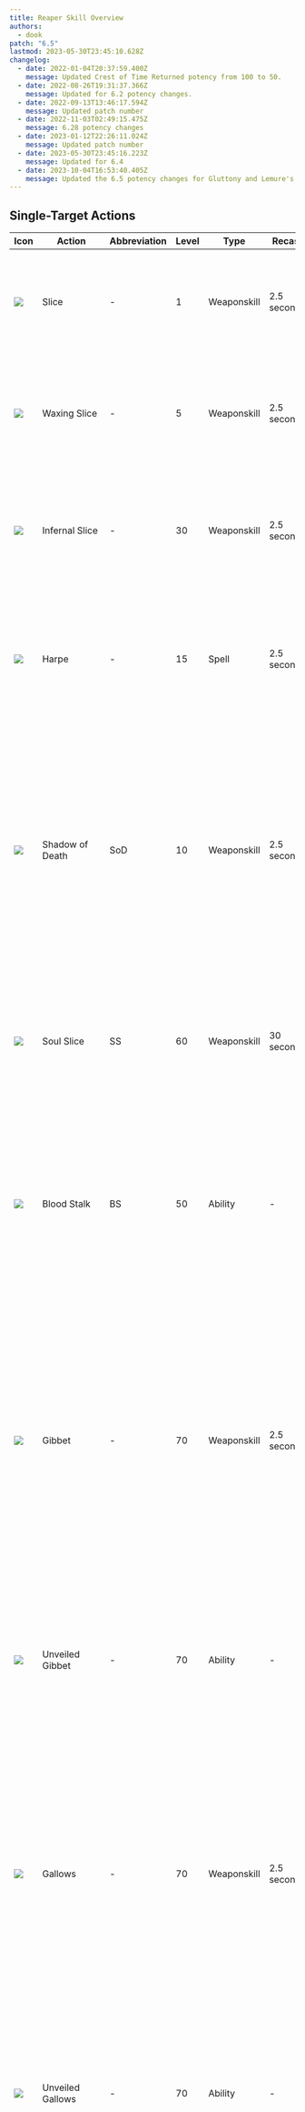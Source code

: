 ```yaml
---
title: Reaper Skill Overview
authors:
  - dook
patch: "6.5"
lastmod: 2023-05-30T23:45:10.628Z
changelog:
  - date: 2022-01-04T20:37:59.400Z
    message: Updated Crest of Time Returned potency from 100 to 50.
  - date: 2022-08-26T19:31:37.366Z
    message: Updated for 6.2 potency changes.
  - date: 2022-09-13T13:46:17.594Z
    message: Updated patch number
  - date: 2022-11-03T02:49:15.475Z
    message: 6.28 potency changes
  - date: 2023-01-12T22:26:11.024Z
    message: Updated patch number
  - date: 2023-05-30T23:45:16.223Z
    message: Updated for 6.4
  - date: 2023-10-04T16:53:40.405Z
    message: Updated the 6.5 potency changes for Gluttony and Lemure's Slice
---
```

## Single-Target Actions

| Icon                                            | Action            | Abbreviation | Level | Type        | Recast                            | Description                                                                                                                                                                                                                                                                                                                                                                                                                                                 |
| ----------------------------------------------- | ----------------- | ------------ | ----- | ----------- | --------------------------------- | ----------------------------------------------------------------------------------------------------------------------------------------------------------------------------------------------------------------------------------------------------------------------------------------------------------------------------------------------------------------------------------------------------------------------------------------------------------- |
| ![](https://xivapi.com/i/003000/003601_hr1.png) | Slice             | \-           | 1     | Weaponskill | 2.5 seconds                       | The first action in your main combo.  Delivers an attack with a potency of 420. Generates 10 Soul.                                                                                                                                                                                                                                                                                                                                                          |
| ![](https://xivapi.com/i/003000/003602_hr1.png) | Waxing Slice      | \-           | 5     | Weaponskill | 2.5 seconds                       | The second action in your main combo. Delivers an attack with a combo potency of 500. Generates 10 Soul.                                                                                                                                                                                                                                                                                                                                                    |
| ![](https://xivapi.com/i/003000/003603_hr1.png) | Infernal Slice    | \-           | 30    | Weaponskill | 2.5 seconds                       | The third action in your main combo. Delivers an attack with a combo potency of 600. Generates 10 Soul.                                                                                                                                                                                                                                                                                                                                                     |
| ![](https://xivapi.com/i/003000/003614_hr1.png) | Harpe             | \-           | 15    | Spell       | 2.5 seconds                       | Deals unaspected damage to the target for 300 potency. Changes to an instant cast after use of Ingress or Egress. Generates 10 Soul.                                                                                                                                                                                                                                                                                                                                          |
| ![](https://xivapi.com/i/003000/003606_hr1.png) | Shadow of Death   | SoD          | 10    | Weaponskill | 2.5 seconds                       | Delivers an attack with a potency of 300. Applies the Death's Design debuff to a single enemy for 30 seconds. Death's Design can be applied for up to 60 seconds. Death's Design increases all damage dealt by the player by 10%.                                                                                                                                                                                                                           |
| ![](https://xivapi.com/i/003000/003608_hr1.png) | Soul Slice        | SS           | 60    | Weaponskill | 30 seconds                        | Delivers an attack with a potency of 460.  Generates 50 Soul. Can hold up to two charges. Shares a recast timer with Soul Scythe.                                                                                                                                                                                                                                                                                                                           |
| ![](https://xivapi.com/i/003000/003617_hr1.png) | Blood Stalk       | BS           | 50    | Ability     | \-                                | Delivers an attack with a potency of 340. Grants one stack of Soul Reaver.  The unaugmented version of Unveiled Gibbet, Unveiled Gallows, and Grim Swathe. Costs 50 Soul.                                                                                                                                                                                                                                                                                   |
| ![](https://xivapi.com/i/003000/003610_hr1.png) | Gibbet            | \-           | 70    | Weaponskill | 2.5 seconds                       | Delivers an attack with a potency of 500. Benefits from flank positional (+60 potency) and the Enhanced Gibbet buff (+60 potency) for a total of 620 potency. Changes Blood Stalk to Unveiled Gallows and grants user the buff Enhanced Gallows. Costs one Soul Reaver stack.                                                                                                                                                                               |
| ![](https://xivapi.com/i/003000/003618_hr1.png) | Unveiled Gibbet   | \-           | 70    | Ability     | \-                                | Delivers an attack with a potency of 400. Sets Soul Reaver count to one. Can only be executed while under the effect of Enhanced Gibbet. Costs 50 Soul.                                                                                                                                                                                                                                                                                                     |
| ![](https://xivapi.com/i/003000/003611_hr1.png) | Gallows           | \-           | 70    | Weaponskill | 2.5 seconds                       | Delivers an attack with a potency of 500. Benefits from rear positional (+60 potency) and the Enhanced Gallows buff (+60 potency) for a total of 620 potency. Changes Blood Stalk to Unveiled Gibbet and grants the user the buff Enhanced Gibbet. Costs one Soul Reaver stack.                                                                                                                                                                             |
| ![](https://xivapi.com/i/003000/003619_hr1.png) | Unveiled Gallows  | \-           | 70    | Ability     | \-                                | Delivers an attack with a potency of 400. Sets Soul Reaver count to one. Can only be executed while under the effect of Enhanced Gallows. Costs 50 Soul.                                                                                                                                                                                                                                                                                                    |
| ![](https://xivapi.com/i/003000/003621_hr1.png) | Gluttony          | \-           | 76    | Ability     | 60 seconds                       | Deals unaspected damage to the target for 520 potency. Deals 25% less damage to all nearby enemies. Grants two stacks of Executioner. Executioner cannot be stacked with Soul Reaver. Costs 50 Soul.                                                                                                                                                                                                                                                                                                           |
| ![](https://xivapi.com/i/003000/003635_hr1.png) | Executioner's Gibbet | \- | 96 | Weaponskill | 2.5 seconds | Delivers an attack with a potency of 700. Benefits from flank positional (+60 potency) and the Enhanced Gibbet buff (+60 potency) for a total of 820 potency. Changes Blood Stalk to Unveiled Gallows and grants the user the buff Enhanced Gallows. Costs one Executioner stack.|
| ![](https://xivapi.com/i/003000/003636_hr1.png) | Executioner's Gallows           | \-           | 96    | Weaponskill | 2.5 seconds                       | Delivers an attack with a potency of 700. Benefits from rear positional (+60 potency) and the Enhanced Gallows buff (+60 potency) for a total of 820 potency. Changes Blood Stalk to Unveiled Gibbet and grants the user the buff Enhanced Gibbet. Costs one Executioner stack. 
| ![](https://xivapi.com/i/003000/003613_hr1.png) | Plentiful Harvest | PH           | 88    | Weaponskill | 2.5 seconds                       | Delivers an attack to all enemies in a straight line in front of the player with a potency of 720. Deals 60% less damage to all other enemies. Depletes stacks of Immortal Sacrifice upon execution. Deals up to 1000 potency with 8 stacks of Immortal Sacrifice. Can not be executed while under the effect of Bloodsworn Circle. Grants Ideal Host for 30 seconds, allowing for the next Enshroud to be used without cost. Grants Perfectio Oculta for 30 seconds. The Communio from the Enshroud that consumes Ideal Host will grant Perfectio Parata for 30 seconds, if used while under the Perfectio Oculta buff.                                                                                                    |
| ![](https://xivapi.com/i/003000/003638_hr1.png) | Perfectio | \- | 100 | Weaponskill | 2.5 seconds | Deals an attack with potency of 1200 to target and 60% less to all nearby enemies. Can only be used under the effect of Perfectio Parata. |
| ![](https://xivapi.com/i/003000/003615_hr1.png) | Soulsow           | \-           | 82    | Spell       | 2.5 seconds (5 seconds in combat) | Enables a single usage of Harvest Moon.  Generates Soulsow buff.                                                                                                                                                                                                                                                                                                                                                                                            |
| ![](https://xivapi.com/i/003000/003616_hr1.png) | Harvest Moon      | HM           | 82    | Spell       | 2.5 seconds                       | Deals unaspected damage to the target for 800 potency. Deals 50% less damage to all nearby enemies. Costs Soulsow buff. Generates 10 Soul.                                                                                                                                                                                                                                                                                                                                    |
| ![](https://xivapi.com/i/003000/003633_hr1.png) | Arcane Circle     | AC           | 72    | Ability     | 120 seconds                       | Increases damage dealt by the player and all nearby party members by 3% for 20 seconds. Grants the effect of Circle of Sacrifice to the player and all nearby party members for 5 seconds. While under the effect of Circle of Sacrifice, using a weaponskill will generate one stack of Immortal Sacrifice for the Reaper. Grants the player the effect of Bloodsworn Circle which allows for the accumulation of Immortal Sacrifice stacks for 6 seconds. |
| ![](https://xivapi.com/i/003000/003622_hr1.png) | Enshroud          | \-           | 80    | Ability     | 15 seconds                        | Allows access to Enshroud actions, while disallowing access to other actions. Grants the player 5 stacks of Lemure Shroud. Lasts 30 seconds or until all Lemure Shroud has been used. Costs 50 Shroud. Grants Oblatio.                                                                                                                                                                                                                                                     |
| ![](https://xivapi.com/i/003000/003634_hr1.png) | Sacrificium | \- | 92 | Ability | 1 second | Deals an attack with a potency of 530 to target and 50% less to nearby enemies. Can only be used under the effects of Enshrouded and Oblatio. Consumes Oblatio upon use.|
| ![](https://xivapi.com/i/003000/003623_hr1.png) | Void Reaping      | VR           | 80    | Weaponskill | 1.5 seconds                       | Delivers an attack with a potency of 500. Benefits from the Enhanced Void Reaping buff (+60 potency) for a maximum of 560 potency. Grants the player the Enhanced Cross Reaping buff. Can only be executed under the Enshrouded effect. Costs one Lemure Shroud.                                                                                                                                                                                            |
| ![](https://xivapi.com/i/003000/003624_hr1.png) | Cross Reaping     | CR           | 80    | Weaponskill | 1.5 seconds                       | Delivers an attack with a potency of 500. Benefits from the Enhanced Cross Reaping buff (+60 potency) for a maximum of 560 potency. Grants the player the Enhanced Cross Reaping buff. Can only be executed under the Enshrouded effect. Costs one Lemure Shroud.                                                                                                                                                                                           |
| ![](https://xivapi.com/i/003000/003627_hr1.png) | Lemure's Slice    | \-           | 86    | Ability     | 1 second                          | Delivers an attack with a potency of 280. Costs two Void Shroud.                                                                                                                                                                                                                                                                                                                                                                                            |
| ![](https://xivapi.com/i/003000/003626_hr1.png) | Communio          | \-           | 90    | Spell       | 2.5 seconds                       | Deals unaspected damage to the target for 1,100 potency.  Deals 60% less for all enemies near the initial target. Ends the effect of the Enshrouded status upon execution. Grants Perfectio Parata if used under the effect of Perfectio Oculta.                                                                                                                                                                                                                                                                                 |

## Multi-Target Actions

| Icon                                            | Action           | Abbreviation | Level | Type        | Recast      | Description                                                                                                                                                                                                                                                 |
| ----------------------------------------------- | ---------------- | ------------ | ----- | ----------- | ----------- | ----------------------------------------------------------------------------------------------------------------------------------------------------------------------------------------------------------------------------------------------------------- |
| ![](https://xivapi.com/i/003000/003604_hr1.png) | Spinning Scythe  | \-           | 25    | Weaponskill | 2.5 seconds | The first action in your AoE combo. Delivers an attack with a potency of 160. Generates 10 Soul.                                                                                                                                                            |
| ![](https://xivapi.com/i/003000/003605_hr1.png) | Nightmare Scythe | \-           | 45    | Weaponskill | 2.5 seconds | The second action in your AoE combo. Delivers an attack with a potency of 200. Generates 10 Soul.                                                                                                                                                           |
| ![](https://xivapi.com/i/003000/003607_hr1.png) | Whorl of Death   | WoD          | 35    | Weaponskill | 2.5 seconds | Delivers an attack with a potency of 100 to all nearby enemies. Applies the Death's Design debuff to all nearby enemies for 30 seconds. Death's Design can be applied for up to 60 seconds. Death's Design increases all damage dealt by the player by 10%. |
| ![](https://xivapi.com/i/003000/003609_hr1.png) | Soul Scythe      | \-           | 65    | Weaponskill | 2.5 seconds | Delivers an attack with a potency of 180 to all nearby enemies. Generates 50 Soul. Can hold up to two charges. Shares a recast with Soul Slice.                                                                                                             |
| ![](https://xivapi.com/i/003000/003612_hr1.png) | Guillotine       | \-           | 70    | Weaponskill | 2.5 seconds | Delivers an attack with a potency of 200 to all enemies in a cone in front of the player. Generates 10 Shroud. Costs one Soul Reaver stack.                                                                                                                 |
| ![](https://xivapi.com/i/003000/003637_hr1.png) |Executioner's Guillotine | \- | 96 | Weaponskill | 2.5 seconds | Deals an attack to all targets in a cone in front of you with a potency of 300. Costs one stack of Executioner. |
| ![](https://xivapi.com/i/003000/003620_hr1.png) | Grim Swathe      | \-           | 55    | Ability     | \-          | Delivers an attack with a potency of 140 to all enemies in a cone in front of the player. Sets Soul Reaver count to one. Costs 50 Soul.                                                                                                                     |
| ![](https://xivapi.com/i/003000/003625_hr1.png) | Grim Reaping     | \-           | 80    | Weaponskill | 2.5 seconds | Delivers an attack with a potency of 200 to all enemies in a cone in front of the player. Can only be executed while under the Enshrouded effect. Costs one Lemure Shroud.                                                                                  |
| ![](https://xivapi.com/i/003000/003628_hr1.png) | Lemure's Scythe  | \-           | 86    | Ability     | 1 second    | Delivers an attack with a potency of 100 to all enemies in a cone in front of the player. Costs 2 Void Shroud.                                                                                                                                              |

## Role Actions/Support

| Icon                                            | Action       | Abbreviation | Level | Type    | Recast      | Description                                                                                                                                                                                                                                                                                                     |
| ----------------------------------------------- | ------------ | ------------ | ----- | ------- | ----------- | --------------------------------------------------------------------------------------------------------------------------------------------------------------------------------------------------------------------------------------------------------------------------------------------------------------- |
| ![](https://xivapi.com/i/003000/003632_hr1.png) | Arcane Crest | \-           | 40    | Ability | 30 seconds  | Grants user the effect of Crest of Borrowed Time. Places a shield on the user worth 10% of total HP. Upon the shield breaking, grants all nearby party members Crest of Time Returned for 15 seconds. Places a 15 second regen on all effected party members worth 50 potency every tick, totaling 250 potency. |
| ![](https://xivapi.com/i/003000/003629_hr1.png) | Hell's Ingress | \- | 20 | Ability | 30 seconds | Dash forward 15 yalms and leave a Hellsgate at the original location for 10 seconds. Grants Enhanced Harpe for 10 seconds, allowing the next Harpe cast to be instant and reduce the cooldown of Hell's Ingress/Egress by 5 seconds. Shares a cooldown with Hell's Egress. |
| ![](https://xivapi.com/i/003000/003630_hr1.png) | Hell's Egress | \- | 20 | Ability | 30 seconds | Dash backwards 15 yalms and leave a Hellsgate at the original location for 10 seconds. Grants Enhanced Harpe for 10 seconds, allowing the next Harpe cast to be instant and reduce the cooldown of Hell's Ingress/Egress by 5 seconds. Shares a cooldown with Hell's Ingress. |
| ![](https://xivapi.com/i/003000/003631_hr1.png) | Regress | \- | 74 | Ability | 1 second | Teleports player to the Hellsgate left by Hell's Ingress or Egress. |
| ![](https://xivapi.com/i/000000/000828_hr1.png) | Feint        | \-           | 22    | Ability | 90 seconds  | Reduces the targets physical damage dealt by 10% and magic damage dealt by 5% for 15 seconds.                                                                                                                                                                                                                   |
| ![](https://xivapi.com/i/000000/000824_hr1.png) | Leg Sweep    | \-           | 10    | Ability | 40 seconds  | Stuns the target for 3 seconds. Suffers from diminishing returns.                                                                                                                                                                                                                                               |
| ![](https://xivapi.com/i/000000/000822_hr1.png) | Arm's Length | AL           | 32    | Ability | 120 seconds | Anti-knockback. Slows the target upon taking physical damage.                                                                                                                                                                                                                                                   |
| ![](https://xivapi.com/i/000000/000821_hr1.png) | Second Wind  | SW           | 8     | Ability | 120 seconds | Regnerates HP worth 800 potency.                                                                                                                                                                                                                                                                                |
| ![](https://xivapi.com/i/000000/000823_hr1.png) | Bloodbath    | BB           | 12    | Ability | 90 seconds  | Converts damage dealt to HP for the user for 20 seconds.                                                                                                                                                                                                                                                        |
| ![](https://xivapi.com/i/000000/000830_hr1.png) | True North   | TN           | 50    | Ability | 45 seconds  | Nullifies all positional requirements for 10 seconds. Can hold up to two charges.                                                                                                                                                                                                                               |